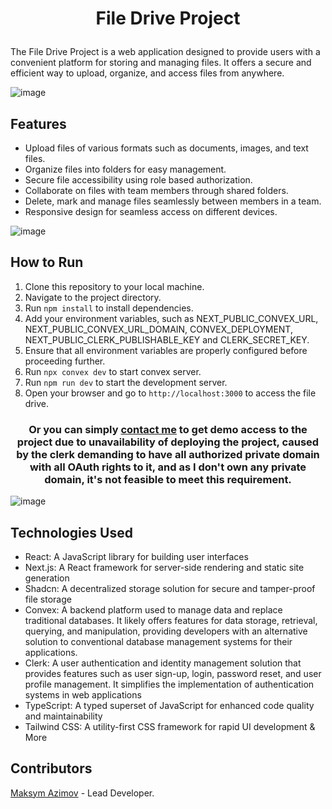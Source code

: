 # <p align="center">File Drive Project</p>

The File Drive Project is a web application designed to provide users with a convenient platform for storing and managing files. It offers a secure and efficient way to upload, organize, and access files from anywhere.

![image](https://github.com/bbyc4kes/file-drive/assets/153362892/1875a2c8-fb60-4cd8-84ca-dfc00cba2357)


## Features

- Upload files of various formats such as documents, images, and text files.
- Organize files into folders for easy management.
- Secure file accessibility using role based authorization.
- Collaborate on files with team members through shared folders.
- Delete, mark and manage files seamlessly between members in a team.
- Responsive design for seamless access on different devices.

![image](https://github.com/bbyc4kes/file-drive/assets/153362892/f50ef884-68f8-4cac-af62-b8e04c4985ff)

## How to Run

1. Clone this repository to your local machine.
2. Navigate to the project directory.
3. Run `npm install` to install dependencies.
4. Add your environment variables, such as NEXT_PUBLIC_CONVEX_URL, NEXT_PUBLIC_CONVEX_URL_DOMAIN, CONVEX_DEPLOYMENT, NEXT_PUBLIC_CLERK_PUBLISHABLE_KEY and CLERK_SECRET_KEY.
5. Ensure that all environment variables are properly configured before proceeding further.
6. Run `npx convex dev` to start convex server. 
7. Run `npm run dev` to start the development server.
8. Open your browser and go to `http://localhost:3000` to access the file drive.

### <p align="center"> Or you can simply [contact me](mailto:azimov.workspace@gmail.com) to get demo access to the project due to unavailability of deploying the project, caused by the clerk demanding to have all authorized private domain with all OAuth rights to it, and as I don't own any private domain, it's not feasible to meet this requirement.</p>

![image](https://github.com/bbyc4kes/file-drive/assets/153362892/e1933fc9-19a4-40a8-aaa3-a9c4a8006c25)


## Technologies Used

- React: A JavaScript library for building user interfaces
- Next.js: A React framework for server-side rendering and static site generation
- Shadcn: A decentralized storage solution for secure and tamper-proof file storage
- Convex: A backend platform used to manage data and replace traditional databases. It likely offers features for data storage, retrieval, querying, and manipulation, providing developers with an alternative solution to conventional database management systems for their applications.
- Clerk: A user authentication and identity management solution that provides features such as user sign-up, login, password reset, and user profile management. It simplifies the implementation of authentication systems in web applications
- TypeScript: A typed superset of JavaScript for enhanced code quality and maintainability
- Tailwind CSS: A utility-first CSS framework for rapid UI development
& More


## Contributors

[Maksym Azimov](https://github.com/bbyc4kes) - Lead Developer.
